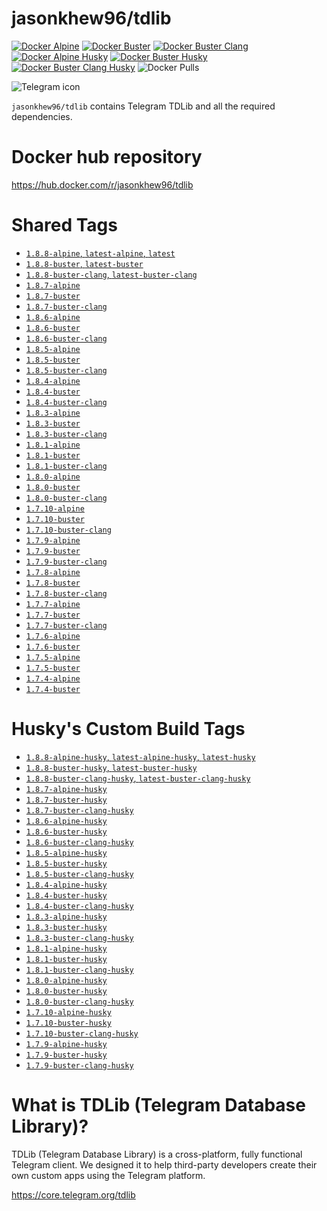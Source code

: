 # jasonkhew96/tdlib
[![Docker Alpine](https://github.com/JasonKhew96/tdlib/actions/workflows/alpine.yml/badge.svg)](https://github.com/JasonKhew96/tdlib/actions/workflows/alpine.yml)
[![Docker Buster](https://github.com/JasonKhew96/tdlib/actions/workflows/buster.yml/badge.svg)](https://github.com/JasonKhew96/tdlib/actions/workflows/buster.yml)
[![Docker Buster Clang](https://github.com/JasonKhew96/tdlib/actions/workflows/buster-clang.yml/badge.svg)](https://github.com/JasonKhew96/tdlib/actions/workflows/buster-clang.yml)
[![Docker Alpine Husky](https://github.com/JasonKhew96/tdlib/actions/workflows/alpine-husky.yml/badge.svg)](https://github.com/JasonKhew96/tdlib/actions/workflows/alpine-husky.yml)
[![Docker Buster Husky](https://github.com/JasonKhew96/tdlib/actions/workflows/buster-husky.yml/badge.svg)](https://github.com/JasonKhew96/tdlib/actions/workflows/buster-husky.yml)
[![Docker Buster Clang Husky](https://github.com/JasonKhew96/tdlib/actions/workflows/buster-clang-husky.yml/badge.svg)](https://github.com/JasonKhew96/tdlib/actions/workflows/buster-clang-husky.yml)
![Docker Pulls](https://img.shields.io/docker/pulls/jasonkhew96/tdlib)

<div><img src="https://telegram.org/img/t_logo.svg?1"
     alt="Telegram icon"/></div>


`jasonkhew96/tdlib` contains Telegram TDLib and all the required dependencies.

# Docker hub repository
https://hub.docker.com/r/jasonkhew96/tdlib

# Shared Tags
* [`1.8.8-alpine`, `latest-alpine`, `latest`][1.8.8-alpine-Dockerfile]
* [`1.8.8-buster`, `latest-buster`][1.8.8-buster-Dockerfile]
* [`1.8.8-buster-clang`, `latest-buster-clang`][1.8.8-buster-clang-Dockerfile]
* [`1.8.7-alpine`][1.8.7-alpine-Dockerfile]
* [`1.8.7-buster`][1.8.7-buster-Dockerfile]
* [`1.8.7-buster-clang`][1.8.7-buster-clang-Dockerfile]
* [`1.8.6-alpine`][1.8.6-alpine-Dockerfile]
* [`1.8.6-buster`][1.8.6-buster-Dockerfile]
* [`1.8.6-buster-clang`][1.8.6-buster-clang-Dockerfile]
* [`1.8.5-alpine`][1.8.5-alpine-Dockerfile]
* [`1.8.5-buster`][1.8.5-buster-Dockerfile]
* [`1.8.5-buster-clang`][1.8.5-buster-clang-Dockerfile]
* [`1.8.4-alpine`][1.8.4-alpine-Dockerfile]
* [`1.8.4-buster`][1.8.4-buster-Dockerfile]
* [`1.8.4-buster-clang`][1.8.4-buster-clang-Dockerfile]
* [`1.8.3-alpine`][1.8.3-alpine-Dockerfile]
* [`1.8.3-buster`][1.8.3-buster-Dockerfile]
* [`1.8.3-buster-clang`][1.8.3-buster-clang-Dockerfile]
* [`1.8.1-alpine`][1.8.1-alpine-Dockerfile]
* [`1.8.1-buster`][1.8.1-buster-Dockerfile]
* [`1.8.1-buster-clang`][1.8.1-buster-clang-Dockerfile]
* [`1.8.0-alpine`][1.8.0-alpine-Dockerfile]
* [`1.8.0-buster`][1.8.0-buster-Dockerfile]
* [`1.8.0-buster-clang`][1.8.0-buster-clang-Dockerfile]
* [`1.7.10-alpine`][1.7.10-alpine-Dockerfile]
* [`1.7.10-buster`][1.7.10-buster-Dockerfile]
* [`1.7.10-buster-clang`][1.7.10-buster-clang-Dockerfile]
* [`1.7.9-alpine`][1.7.9-alpine-Dockerfile]
* [`1.7.9-buster`][1.7.9-buster-Dockerfile]
* [`1.7.9-buster-clang`][1.7.9-buster-clang-Dockerfile]
* [`1.7.8-alpine`][1.7.8-alpine-Dockerfile]
* [`1.7.8-buster`][1.7.8-buster-Dockerfile]
* [`1.7.8-buster-clang`][1.7.8-buster-clang-Dockerfile]
* [`1.7.7-alpine`][1.7.7-alpine-Dockerfile]
* [`1.7.7-buster`][1.7.7-buster-Dockerfile]
* [`1.7.7-buster-clang`][1.7.7-buster-clang-Dockerfile]
* [`1.7.6-alpine`][1.7.6-alpine-Dockerfile]
* [`1.7.6-buster`][1.7.6-buster-Dockerfile]
* [`1.7.5-alpine`][1.7.5-alpine-Dockerfile]
* [`1.7.5-buster`][1.7.5-buster-Dockerfile]
* [`1.7.4-alpine`][1.7.4-alpine-Dockerfile]
* [`1.7.4-buster`][1.7.4-buster-Dockerfile]

# Husky's Custom Build Tags
* [`1.8.8-alpine-husky`, `latest-alpine-husky`, `latest-husky`][1.8.8-alpine-husky-Dockerfile]
* [`1.8.8-buster-husky`, `latest-buster-husky`][1.8.8-buster-husky-Dockerfile]
* [`1.8.8-buster-clang-husky`, `latest-buster-clang-husky`][1.8.8-buster-clang-husky-Dockerfile]
* [`1.8.7-alpine-husky`][1.8.7-alpine-husky-Dockerfile]
* [`1.8.7-buster-husky`][1.8.7-buster-husky-Dockerfile]
* [`1.8.7-buster-clang-husky`][1.8.7-buster-clang-husky-Dockerfile]
* [`1.8.6-alpine-husky`][1.8.6-alpine-husky-Dockerfile]
* [`1.8.6-buster-husky`][1.8.6-buster-husky-Dockerfile]
* [`1.8.6-buster-clang-husky`][1.8.6-buster-clang-husky-Dockerfile]
* [`1.8.5-alpine-husky`][1.8.5-alpine-husky-Dockerfile]
* [`1.8.5-buster-husky`][1.8.5-buster-husky-Dockerfile]
* [`1.8.5-buster-clang-husky`][1.8.5-buster-clang-husky-Dockerfile]
* [`1.8.4-alpine-husky`][1.8.4-alpine-husky-Dockerfile]
* [`1.8.4-buster-husky`][1.8.4-buster-husky-Dockerfile]
* [`1.8.4-buster-clang-husky`][1.8.4-buster-clang-husky-Dockerfile]
* [`1.8.3-alpine-husky`][1.8.3-alpine-husky-Dockerfile]
* [`1.8.3-buster-husky`][1.8.3-buster-husky-Dockerfile]
* [`1.8.3-buster-clang-husky`][1.8.3-buster-clang-husky-Dockerfile]
* [`1.8.1-alpine-husky`][1.8.1-alpine-husky-Dockerfile]
* [`1.8.1-buster-husky`][1.8.1-buster-husky-Dockerfile]
* [`1.8.1-buster-clang-husky`][1.8.1-buster-clang-husky-Dockerfile]
* [`1.8.0-alpine-husky`][1.8.0-alpine-husky-Dockerfile]
* [`1.8.0-buster-husky`][1.8.0-buster-husky-Dockerfile]
* [`1.8.0-buster-clang-husky`][1.8.0-buster-clang-husky-Dockerfile]
* [`1.7.10-alpine-husky`][1.7.10-alpine-husky-Dockerfile]
* [`1.7.10-buster-husky`][1.7.10-buster-husky-Dockerfile]
* [`1.7.10-buster-clang-husky`][1.7.10-buster-clang-husky-Dockerfile]
* [`1.7.9-alpine-husky`][1.7.9-alpine-husky-Dockerfile]
* [`1.7.9-buster-husky`][1.7.9-buster-husky-Dockerfile]
* [`1.7.9-buster-clang-husky`][1.7.9-buster-clang-husky-Dockerfile]

# What is TDLib (Telegram Database Library)?
TDLib (Telegram Database Library) is a cross-platform, fully functional Telegram client. We designed it to help third-party developers create their own custom apps using the Telegram platform.

https://core.telegram.org/tdlib

[1.8.8-alpine-Dockerfile]: https://github.com/JasonKhew96/tdlib/blob/v1.8.8/alpine/Dockerfile
[1.8.8-buster-Dockerfile]: https://github.com/JasonKhew96/tdlib/blob/v1.8.8/buster/Dockerfile
[1.8.8-buster-clang-Dockerfile]: https://github.com/JasonKhew96/tdlib/blob/v1.8.8/buster-clang/Dockerfile
[1.8.8-alpine-husky-Dockerfile]: https://github.com/JasonKhew96/tdlib/blob/v1.8.8/alpine-husky/Dockerfile
[1.8.8-buster-husky-Dockerfile]: https://github.com/JasonKhew96/tdlib/blob/v1.8.8/buster-husky/Dockerfile
[1.8.8-buster-clang-husky-Dockerfile]: https://github.com/JasonKhew96/tdlib/blob/v1.8.8/buster-clang-husky/Dockerfile
[1.8.7-alpine-Dockerfile]: https://github.com/JasonKhew96/tdlib/blob/v1.8.7/alpine/Dockerfile
[1.8.7-buster-Dockerfile]: https://github.com/JasonKhew96/tdlib/blob/v1.8.7/buster/Dockerfile
[1.8.7-buster-clang-Dockerfile]: https://github.com/JasonKhew96/tdlib/blob/v1.8.7/buster-clang/Dockerfile
[1.8.7-alpine-husky-Dockerfile]: https://github.com/JasonKhew96/tdlib/blob/v1.8.7/alpine-husky/Dockerfile
[1.8.7-buster-husky-Dockerfile]: https://github.com/JasonKhew96/tdlib/blob/v1.8.7/buster-husky/Dockerfile
[1.8.7-buster-clang-husky-Dockerfile]: https://github.com/JasonKhew96/tdlib/blob/v1.8.7/buster-clang-husky/Dockerfile
[1.8.6-alpine-Dockerfile]: https://github.com/JasonKhew96/tdlib/blob/v1.8.6/alpine/Dockerfile
[1.8.6-buster-Dockerfile]: https://github.com/JasonKhew96/tdlib/blob/v1.8.6/buster/Dockerfile
[1.8.6-buster-clang-Dockerfile]: https://github.com/JasonKhew96/tdlib/blob/v1.8.6/buster-clang/Dockerfile
[1.8.6-alpine-husky-Dockerfile]: https://github.com/JasonKhew96/tdlib/blob/v1.8.6/alpine-husky/Dockerfile
[1.8.6-buster-husky-Dockerfile]: https://github.com/JasonKhew96/tdlib/blob/v1.8.6/buster-husky/Dockerfile
[1.8.6-buster-clang-husky-Dockerfile]: https://github.com/JasonKhew96/tdlib/blob/v1.8.6/buster-clang-husky/Dockerfile
[1.8.5-alpine-Dockerfile]: https://github.com/JasonKhew96/tdlib/blob/v1.8.5/alpine/Dockerfile
[1.8.5-buster-Dockerfile]: https://github.com/JasonKhew96/tdlib/blob/v1.8.5/buster/Dockerfile
[1.8.5-buster-clang-Dockerfile]: https://github.com/JasonKhew96/tdlib/blob/v1.8.5/buster-clang/Dockerfile
[1.8.5-alpine-husky-Dockerfile]: https://github.com/JasonKhew96/tdlib/blob/v1.8.5/alpine-husky/Dockerfile
[1.8.5-buster-husky-Dockerfile]: https://github.com/JasonKhew96/tdlib/blob/v1.8.5/buster-husky/Dockerfile
[1.8.5-buster-clang-husky-Dockerfile]: https://github.com/JasonKhew96/tdlib/blob/v1.8.5/buster-clang-husky/Dockerfile
[1.8.4-alpine-Dockerfile]: https://github.com/JasonKhew96/tdlib/blob/v1.8.4/alpine/Dockerfile
[1.8.4-buster-Dockerfile]: https://github.com/JasonKhew96/tdlib/blob/v1.8.4/buster/Dockerfile
[1.8.4-buster-clang-Dockerfile]: https://github.com/JasonKhew96/tdlib/blob/v1.8.4/buster-clang/Dockerfile
[1.8.4-alpine-husky-Dockerfile]: https://github.com/JasonKhew96/tdlib/blob/v1.8.4/alpine-husky/Dockerfile
[1.8.4-buster-husky-Dockerfile]: https://github.com/JasonKhew96/tdlib/blob/v1.8.4/buster-husky/Dockerfile
[1.8.4-buster-clang-husky-Dockerfile]: https://github.com/JasonKhew96/tdlib/blob/v1.8.4/buster-clang-husky/Dockerfile
[1.8.3-alpine-Dockerfile]: https://github.com/JasonKhew96/tdlib/blob/v1.8.3/alpine/Dockerfile
[1.8.3-buster-Dockerfile]: https://github.com/JasonKhew96/tdlib/blob/v1.8.3/buster/Dockerfile
[1.8.3-buster-clang-Dockerfile]: https://github.com/JasonKhew96/tdlib/blob/v1.8.3/buster-clang/Dockerfile
[1.8.3-alpine-husky-Dockerfile]: https://github.com/JasonKhew96/tdlib/blob/v1.8.3/alpine-husky/Dockerfile
[1.8.3-buster-husky-Dockerfile]: https://github.com/JasonKhew96/tdlib/blob/v1.8.3/buster-husky/Dockerfile
[1.8.3-buster-clang-husky-Dockerfile]: https://github.com/JasonKhew96/tdlib/blob/v1.8.3/buster-clang-husky/Dockerfile
[1.8.1-alpine-Dockerfile]: https://github.com/JasonKhew96/tdlib/blob/v1.8.1/alpine/Dockerfile
[1.8.1-buster-Dockerfile]: https://github.com/JasonKhew96/tdlib/blob/v1.8.1/buster/Dockerfile
[1.8.1-buster-clang-Dockerfile]: https://github.com/JasonKhew96/tdlib/blob/v1.8.1/buster-clang/Dockerfile
[1.8.1-alpine-husky-Dockerfile]: https://github.com/JasonKhew96/tdlib/blob/v1.8.1/alpine-husky/Dockerfile
[1.8.1-buster-husky-Dockerfile]: https://github.com/JasonKhew96/tdlib/blob/v1.8.1/buster-husky/Dockerfile
[1.8.1-buster-clang-husky-Dockerfile]: https://github.com/JasonKhew96/tdlib/blob/v1.8.1/buster-clang-husky/Dockerfile
[1.8.0-alpine-Dockerfile]: https://github.com/JasonKhew96/tdlib/blob/v1.8.0/alpine/Dockerfile
[1.8.0-buster-Dockerfile]: https://github.com/JasonKhew96/tdlib/blob/v1.8.0/buster/Dockerfile
[1.8.0-buster-clang-Dockerfile]: https://github.com/JasonKhew96/tdlib/blob/v1.8.0/buster-clang/Dockerfile
[1.8.0-alpine-husky-Dockerfile]: https://github.com/JasonKhew96/tdlib/blob/v1.8.0/alpine-husky/Dockerfile
[1.8.0-buster-husky-Dockerfile]: https://github.com/JasonKhew96/tdlib/blob/v1.8.0/buster-husky/Dockerfile
[1.8.0-buster-clang-husky-Dockerfile]: https://github.com/JasonKhew96/tdlib/blob/v1.8.0/buster-clang-husky/Dockerfile
[1.7.10-alpine-Dockerfile]: https://github.com/JasonKhew96/tdlib/blob/v1.7.10/alpine/Dockerfile
[1.7.10-buster-Dockerfile]: https://github.com/JasonKhew96/tdlib/blob/v1.7.10/buster/Dockerfile
[1.7.10-buster-clang-Dockerfile]: https://github.com/JasonKhew96/tdlib/blob/v1.7.10/buster-clang/Dockerfile
[1.7.10-alpine-husky-Dockerfile]: https://github.com/JasonKhew96/tdlib/blob/v1.7.10/alpine-husky/Dockerfile
[1.7.10-buster-husky-Dockerfile]: https://github.com/JasonKhew96/tdlib/blob/v1.7.10/buster-husky/Dockerfile
[1.7.10-buster-clang-husky-Dockerfile]: https://github.com/JasonKhew96/tdlib/blob/v1.7.10/buster-clang-husky/Dockerfile
[1.7.9-alpine-Dockerfile]: https://github.com/JasonKhew96/tdlib/blob/v1.7.9/alpine/Dockerfile
[1.7.9-buster-Dockerfile]: https://github.com/JasonKhew96/tdlib/blob/v1.7.9/buster/Dockerfile
[1.7.9-buster-clang-Dockerfile]: https://github.com/JasonKhew96/tdlib/blob/v1.7.9/buster-clang/Dockerfile
[1.7.9-alpine-husky-Dockerfile]: https://github.com/JasonKhew96/tdlib/blob/v1.7.9/alpine-husky/Dockerfile
[1.7.9-buster-husky-Dockerfile]: https://github.com/JasonKhew96/tdlib/blob/v1.7.9/buster-husky/Dockerfile
[1.7.9-buster-clang-husky-Dockerfile]: https://github.com/JasonKhew96/tdlib/blob/v1.7.9/buster-clang-husky/Dockerfile
[1.7.8-alpine-Dockerfile]: https://github.com/JasonKhew96/tdlib/blob/v1.7.8/alpine/Dockerfile
[1.7.8-buster-Dockerfile]: https://github.com/JasonKhew96/tdlib/blob/v1.7.8/buster/Dockerfile
[1.7.8-buster-clang-Dockerfile]: https://github.com/JasonKhew96/tdlib/blob/v1.7.8/buster-clang/Dockerfile
[1.7.7-alpine-Dockerfile]: https://github.com/JasonKhew96/tdlib/blob/v1.7.7/alpine/Dockerfile
[1.7.7-buster-Dockerfile]: https://github.com/JasonKhew96/tdlib/blob/v1.7.7/buster/Dockerfile
[1.7.7-buster-clang-Dockerfile]: https://github.com/JasonKhew96/tdlib/blob/v1.7.7/buster-clang/Dockerfile
[1.7.6-alpine-Dockerfile]: https://github.com/JasonKhew96/tdlib/blob/v1.7.6/alpine/Dockerfile
[1.7.6-buster-Dockerfile]: https://github.com/JasonKhew96/tdlib/blob/v1.7.6/buster/Dockerfile
[1.7.5-alpine-Dockerfile]: https://github.com/JasonKhew96/tdlib/blob/v1.7.5/alpine/Dockerfile
[1.7.5-buster-Dockerfile]: https://github.com/JasonKhew96/tdlib/blob/v1.7.5/buster/Dockerfile
[1.7.4-alpine-Dockerfile]: https://github.com/JasonKhew96/tdlib/blob/v1.7.4/alpine/Dockerfile
[1.7.4-buster-Dockerfile]: https://github.com/JasonKhew96/tdlib/blob/v1.7.4/buster/Dockerfile
